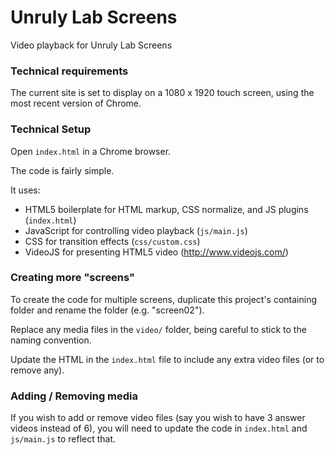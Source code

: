 # Unruly Lab Screens
Video playback for Unruly Lab Screens

### Technical requirements

The current site is set to display on a 1080 x 1920 touch screen, using the most recent version of Chrome.

### Technical Setup

Open <code>index.html</code> in a Chrome browser.

The code is fairly simple. 

It uses: 

- HTML5 boilerplate for HTML markup, CSS normalize, and JS plugins (<code>index.html</code>)
- JavaScript for controlling video playback (<code>js/main.js</code>)
- CSS for transition effects (<code>css/custom.css</code>)
- VideoJS for presenting HTML5 video (http://www.videojs.com/)

### Creating more "screens"

To create the code for multiple screens, duplicate this project's containing folder and rename the folder (e.g. "screen02").

Replace any media files in the <code>video/</code> folder, being careful to stick to the naming convention.

Update the HTML in the <code>index.html</code> file to include any extra video files (or to remove any).

### Adding / Removing media

If you wish to add or remove video files (say you wish to have 3 answer videos instead of 6), you will need to update the code in <code>index.html</code> and <code>js/main.js</code> to reflect that.